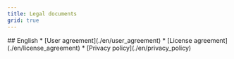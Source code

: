```yaml
---
title: Legal documents
grid: true
---
```


<article class="list" markdown="1" lang="en">
## English
* [User agreement](./en/user_agreement)
* [License agreement](./en/license_agreement)
* [Privacy policy](./en/privacy_policy)
</article>
